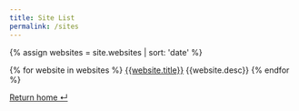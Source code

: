 ```yaml
---
title: Site List
permalink: /sites
---
```

{% assign websites = site.websites | sort: 'date' %}

{% for website in websites %}
  [{{website.title}}]({{website.uri}}) {{website.desc}}
{% endfor %}

[Return home ↵](/)